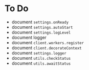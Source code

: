 # To Do

- document `settings.onReady`
- document `settings.autoStart`
- document `settings.logLevel`
- document logger
- document `client.workers.register`
- document `client.decorateContext`
- document `settings.logger`
- document `utils.checkStatus`
- document `utils.awaitStatus`
